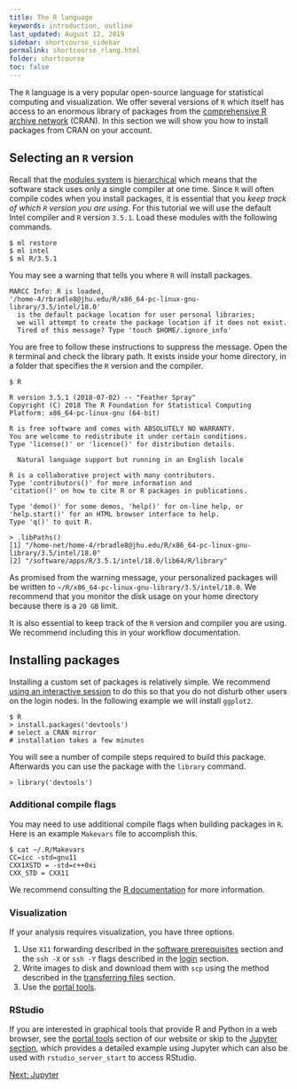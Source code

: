 ```yaml
---
title: The R language
keywords: introduction, outline
last_updated: August 12, 2019
sidebar: shortcourse_sidebar
permalink: shortcourse_rlang.html
folder: shortcourse
toc: false
---
```


The `R` language is a very popular open-source language for statistical computing and visualization. We offer several versions of `R` which itself has access to an enormous library of packages from the [comprehensive R archive network](https://cran.r-project.org/mirrors.html) (CRAN). In this section we will show you how to install packages from CRAN on your account.

## Selecting an `R` version

Recall that the [modules system](shortcourse_modules.html) is [hierarchical](shortcourse_modules.html#hierarchical-modules) which means that the software stack uses only a single compiler at one time. Since `R` will often compile codes when you install packages, it is essential that you *keep track of which `R` version you are using*. For this tutorial we will use the default Intel compiler and `R` version `3.5.1`. Load these modules with the following commands.

~~~
$ ml restore
$ ml intel
$ ml R/3.5.1
~~~

You may see a warning that tells you where `R` will install packages.

~~~
MARCC Info: R is loaded,
'/home-4/rbradle8@jhu.edu/R/x86_64-pc-linux-gnu-library/3.5/intel/18.0' 
  is the default package location for user personal libraries; 
  we will attempt to create the package location if it does not exist. 
  Tired of this message? Type 'touch $HOME/.ignore_info' 
~~~

You are free to follow these instructions to suppress the message. Open the `R` terminal and check the library path. It exists inside your home directory, in a folder that specifies the `R` version and the compiler.

~~~
$ R

R version 3.5.1 (2018-07-02) -- "Feather Spray"
Copyright (C) 2018 The R Foundation for Statistical Computing
Platform: x86_64-pc-linux-gnu (64-bit)

R is free software and comes with ABSOLUTELY NO WARRANTY.
You are welcome to redistribute it under certain conditions.
Type 'license()' or 'licence()' for distribution details.

  Natural language support but running in an English locale

R is a collaborative project with many contributors.
Type 'contributors()' for more information and
'citation()' on how to cite R or R packages in publications.

Type 'demo()' for some demos, 'help()' for on-line help, or
'help.start()' for an HTML browser interface to help.
Type 'q()' to quit R.

> .libPaths()
[1] "/home-net/home-4/rbradle8@jhu.edu/R/x86_64-pc-linux-gnu-library/3.5/intel/18.0"
[2] "/software/apps/R/3.5.1/intel/18.0/lib64/R/library"
~~~

As promised from the warning message, your personalized packages will be written to `~/R/x86_64-pc-linux-gnu-library/3.5/intel/18.0`. We recommend that you monitor the disk usage on your home directory because there is a `20 GB` limit. 

It is also essential to keep track of the `R` version and compiler you are using. We recommend including this in your workflow documentation.

## Installing packages

Installing a custom set of packages is relatively simple. We recommend [using an interactive session](shortcourse_interact.html) to do this so that you do not disturb other users on the login nodes. In the following example we will install `ggplot2`.

~~~
$ R
> install.packages('devtools')
# select a CRAN mirror
# installation takes a few minutes
~~~

You will see a number of compile steps required to build this package. Afterwards you can use the package with the `library` command.

~~~
> library('devtools')
~~~

### Additional compile flags

You may need to use additional compile flags when building packages in `R`. Here is an example `Makevars` file to accomplish this.

~~~
$ cat ~/.R/Makevars
CC=icc -std=gnu11
CXX1XSTD = -std=c++0xi
CXX_STD = CXX11
~~~

We recommend consulting the [R documentation](https://cran.r-project.org/doc/manuals/r-release/R-exts.html#Using-Makevars) for more information.

### Visualization

If your analysis requires visualization, you have three options.

1. Use `X11` forwarding described in the [software prerequisites](shortcourse_prereq.html#tunneling-windows) section and the `ssh -X` or `ssh -Y` flags described in the [login](http://localhost:4000/shortcourse_login.html#graphical-interfaces) section.
2. Write images to disk and download them with `scp` using the method described in the [transferring files](shortcourse_transfer.html) section.
3. Use the [portal tools](https://www.marcc.jhu.edu/getting-started/interactive-development/).

### RStudio

If you are interested in graphical tools that provide R and Python in a web browser, see the [portal tools](https://www.marcc.jhu.edu/getting-started/interactive-development/) section of our website or skip to the [Jupyter section](shortcourse_portal_jupyter.html), which provides a detailed example using Jupyter which can also be used with `rstudio_server_start` to access RStudio.

<a class="btn btn-primary" href="shortcourse_portal_jupyter.html">Next: Jupyter</a>
